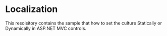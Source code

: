 # Localization

This resoisitory contains the sample that how to set the culture Statically or Dynamically in ASP.NET MVC controls.